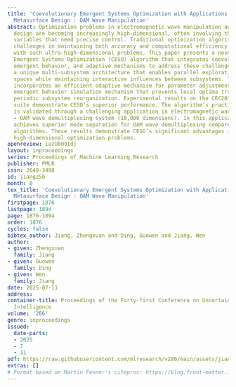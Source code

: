```yaml
---
title: 'Coevolutionary Emergent Systems Optimization with Applications to Ultra-High-Dimensional
  Metasurface Design : OAM Wave Manipulation'
abstract: Optimization problems in electromagnetic wave manipulation and metasurface
  design are becoming increasingly high-dimensional, often involving thousands of
  variables that need precise control. Traditional optimization algorithms face significant
  challenges in maintaining both accuracy and computational efficiency when dealing
  with such ultra-high-dimensional problems. This paper presents a novel Coevolutionary
  Emergent Systems Optimization (CESO) algorithm that integrates coevolutionary dynamics,
  emergent behavior, and adaptive mechanisms to address these challenges. CESO features
  a unique multi-subsystem architecture that enables parallel exploration of solution
  spaces while maintaining interactive influences between subsystems. The algorithm
  incorporates an efficient adaptive mechanism for parameter adjustment and a distinctive
  emergent behavior simulation mechanism that prevents local optima traps through
  periodic subsystem reorganization. Experimental results on the CEC2017 benchmark
  suite demonstrate CESO’s superior performance. The algorithm’s practical effectiveness
  is validated through a challenging application in electromagnetic wave manipulation
  - OAM wave demultiplexing system (10,000 dimensions). In this application, CESO
  achieves superior mode separation for OAM wave demultiplexing compared to traditional
  algorithms. These results demonstrate CESO’s significant advantages in solving practical
  high-dimensional optimization problems.
openreview: iazUbH9Idj
layout: inproceedings
series: Proceedings of Machine Learning Research
publisher: PMLR
issn: 2640-3498
id: jiang25b
month: 0
tex_title: 'Coevolutionary Emergent Systems Optimization with Applications to Ultra-High-Dimensional
  Metasurface Design : OAM Wave Manipulation'
firstpage: 1876
lastpage: 1894
page: 1876-1894
order: 1876
cycles: false
bibtex_author: Jiang, Zhengxuan and Ding, Guowen and Jiang, Wen
author:
- given: Zhengxuan
  family: Jiang
- given: Guowen
  family: Ding
- given: Wen
  family: Jiang
date: 2025-07-11
address:
container-title: Proceedings of the Forty-first Conference on Uncertainty in Artificial
  Intelligence
volume: '286'
genre: inproceedings
issued:
  date-parts:
  - 2025
  - 7
  - 11
pdf: https://raw.githubusercontent.com/mlresearch/v286/main/assets/jiang25b/jiang25b.pdf
extras: []
# Format based on Martin Fenner's citeproc: https://blog.front-matter.io/posts/citeproc-yaml-for-bibliographies/
---
```

